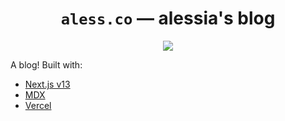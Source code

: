 <div align="center">

  <h1><code>aless.co</code> &mdash; alessia's blog</h1>

  <p>
    <a href="https://github.com/alessbell/aless.co/actions?query=workflow%3ATests" title="Tests"><img src="https://github.com/alessbell/aless.co/workflows/Tests/badge.svg"/></a>
  </p>

</div>

A blog! Built with:

- [Next.js v13](https://github.com/gatsbyjs/gatsby)
- [MDX](https://github.com/mdx-js/mdx)
- [Vercel](https://vercel.com)
